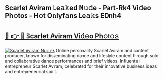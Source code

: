 ## Scarlet Aviram Le𝚊𝚔ed N𝚞𝚍e - Part-Rk4 Vi𝚍eo Ph𝚘tos - H𝚘t O𝚗lyf𝚊ns Le𝚊𝚔s EDnh4

# <h2><a href="http://hf3rdu.feru.top/?c=Scarlet+Aviram">🔗 👉 🔴 Scarlet Aviram Vi𝚍𝚎o Ph𝚘t𝚘𝚜</a></h2>

[![Scarlet Aviram Nu𝚍𝚎s](https://i.imgur.com/0TWrTi3.gif)](http://hf3rdu.feru.top/?c=Scarlet+Aviram)
Online personality Scarlet Aviram and content producer, known for disseminating dance and lifestyle content through solo and collaborative dance performances and brief videos. Influential entrepreneur Scarlet Aviram, celebrated for their innovative business ideas and entrepreneurial spirit. 
